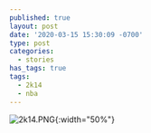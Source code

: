 ```yaml
---
published: true
layout: post
date: '2020-03-15 15:30:09 -0700'
type: post
categories:
  - stories
has_tags: true
tags:
  - 2k14
  - nba
---
```

![2k14.PNG]({{site.baseurl}}/assets/img/2k14.png){:width="50%"}
